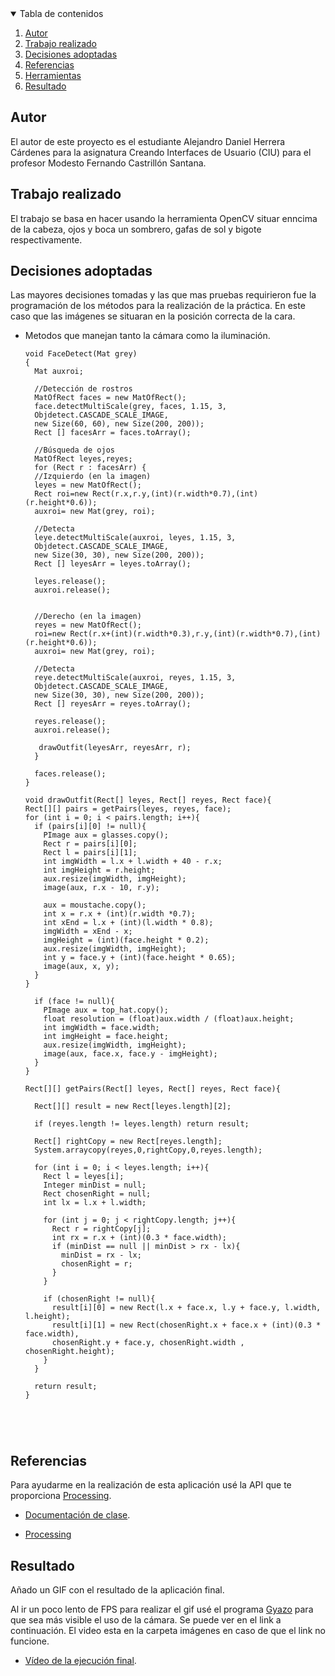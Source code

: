 <!-- TABLE OF CONTENTS -->
<details open="open">
  <summary>Tabla de contenidos</summary>
  <ol>
    <li>
      <a href="#Autor">Autor</a>
    </li>
    <li>
      <a href="#Trabajo realizado">Trabajo realizado</a>
    </li>
    <li><a href="#decisiones-adoptadas">Decisiones adoptadas</a></li>
    <li><a href="#referencias">Referencias</a></li>
    <li><a href="#herramientas">Herramientas</a></li>
    <li><a href="#resultado">Resultado</a></li>
  </ol>
</details>




## Autor

El autor de este proyecto es el estudiante Alejandro Daniel Herrera Cárdenes para la asignatura Creando Interfaces de Usuario (CIU) para el profesor Modesto Fernando Castrillón Santana. 


## Trabajo realizado

El trabajo se basa en hacer usando la herramienta OpenCV situar enncima de la cabeza, ojos y boca un sombrero, gafas de sol y bigote respectivamente.

## Decisiones adoptadas

Las mayores decisiones tomadas y las que mas pruebas requirieron fue la programación de los métodos para la realización de la práctica. En este caso que las imágenes se situaran en la posición correcta de la cara.


* Metodos que manejan tanto la cámara como la iluminación.
  ```
  void FaceDetect(Mat grey)
  {
    Mat auxroi;
  
    //Detección de rostros
    MatOfRect faces = new MatOfRect();
    face.detectMultiScale(grey, faces, 1.15, 3, 
    Objdetect.CASCADE_SCALE_IMAGE, 
    new Size(60, 60), new Size(200, 200));
    Rect [] facesArr = faces.toArray();
  
    //Búsqueda de ojos
    MatOfRect leyes,reyes;
    for (Rect r : facesArr) {    
    //Izquierdo (en la imagen)
    leyes = new MatOfRect();
    Rect roi=new Rect(r.x,r.y,(int)(r.width*0.7),(int)(r.height*0.6));
    auxroi= new Mat(grey, roi);
      
    //Detecta
    leye.detectMultiScale(auxroi, leyes, 1.15, 3, 
    Objdetect.CASCADE_SCALE_IMAGE, 
    new Size(30, 30), new Size(200, 200));
    Rect [] leyesArr = leyes.toArray();
    
    leyes.release();
    auxroi.release(); 
     
     
    //Derecho (en la imagen)
    reyes = new MatOfRect();
    roi=new Rect(r.x+(int)(r.width*0.3),r.y,(int)(r.width*0.7),(int)(r.height*0.6));
    auxroi= new Mat(grey, roi);
    
    //Detecta
    reye.detectMultiScale(auxroi, reyes, 1.15, 3, 
    Objdetect.CASCADE_SCALE_IMAGE, 
    new Size(30, 30), new Size(200, 200));
    Rect [] reyesArr = reyes.toArray();
    
    reyes.release();
    auxroi.release();
    
     drawOutfit(leyesArr, reyesArr, r);
    }
  
    faces.release();
  }
  
  void drawOutfit(Rect[] leyes, Rect[] reyes, Rect face){
  Rect[][] pairs = getPairs(leyes, reyes, face);
  for (int i = 0; i < pairs.length; i++){
    if (pairs[i][0] != null){
      PImage aux = glasses.copy();
      Rect r = pairs[i][0];
      Rect l = pairs[i][1];
      int imgWidth = l.x + l.width + 40 - r.x;
      int imgHeight = r.height;
      aux.resize(imgWidth, imgHeight);
      image(aux, r.x - 10, r.y);
      
      aux = moustache.copy();
      int x = r.x + (int)(r.width *0.7);
      int xEnd = l.x + (int)(l.width * 0.8);
      imgWidth = xEnd - x;
      imgHeight = (int)(face.height * 0.2);
      aux.resize(imgWidth, imgHeight);
      int y = face.y + (int)(face.height * 0.65);
      image(aux, x, y);
    }
  }
  
    if (face != null){
      PImage aux = top_hat.copy();
      float resolution = (float)aux.width / (float)aux.height;
      int imgWidth = face.width;
      int imgHeight = face.height;
      aux.resize(imgWidth, imgHeight);
      image(aux, face.x, face.y - imgHeight);
    }
  }

  Rect[][] getPairs(Rect[] leyes, Rect[] reyes, Rect face){
  
    Rect[][] result = new Rect[leyes.length][2];
  
    if (reyes.length != leyes.length) return result;
  
    Rect[] rightCopy = new Rect[reyes.length];
    System.arraycopy(reyes,0,rightCopy,0,reyes.length);
  
    for (int i = 0; i < leyes.length; i++){
      Rect l = leyes[i];
      Integer minDist = null;
      Rect chosenRight = null;
      int lx = l.x + l.width;
    
      for (int j = 0; j < rightCopy.length; j++){
        Rect r = rightCopy[j];
        int rx = r.x + (int)(0.3 * face.width);
        if (minDist == null || minDist > rx - lx){
          minDist = rx - lx;
          chosenRight = r;
        }
      }
    
      if (chosenRight != null){
        result[i][0] = new Rect(l.x + face.x, l.y + face.y, l.width, l.height);
        result[i][1] = new Rect(chosenRight.x + face.x + (int)(0.3 * face.width),
        chosenRight.y + face.y, chosenRight.width , chosenRight.height);
      }
    }
   
    return result;
  }

 
 


## Referencias

Para ayudarme en la realización de esta aplicación usé la API que te proporciona [Processing](https://www.processing.org/).

* [Documentación de clase](https://ncvt-aep.ulpgc.es/cv/ulpgctp21/pluginfile.php/412240/mod_resource/content/40/CIU_Pr_cticas.pdf).

* [Processing](https://www.processing.org/)




## Resultado

Añado un GIF con el resultado de la aplicación final.

Al ir un poco lento de FPS para realizar el gif usé el programa [Gyazo](https://gyazo.com/) para que sea más visible el uso de la cámara. Se puede ver en el link a continuación. El video esta en la carpeta imágenes en caso de que el link no funcione.
* [Vídeo de la ejecución final](https://gyazo.com/fe843e34a0b2bb0985daa7e230e055d3).
